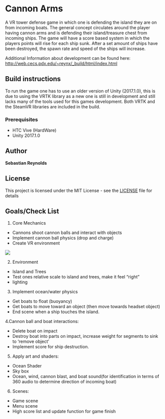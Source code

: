 # Cannon Arms
A VR tower defense game in which one is defending the island they are on from incoming boats. The general concept circulates around the player having cannon arms and is defending their island/treasure chest from incoming ships. The game will have a score based system in which the players points will rise for each ship sunk. After a set amount of ships have been destroyed, the spawn rate and speed of the ships will increase.

Additional Information about development can be found here: http://web.cecs.pdx.edu/~reynx/_build/html/index.html

## Build instructions
To run the game one has to use an older version of Unity (2017.1.0), this is due to using the VRTK library as a new one is still in development and still lacks many of the tools used for this games development. Both VRTK and the SteamVR libraries are included in the build. 

### Prerequisites
* HTC Vive (HardWare)
* Unity 2017.1.0

## Author

**Sebastian Reynolds**

## License

This project is licensed under the MIT License - see the [LICENSE](LICENSE) file for details


## Goals/Check List
1. Core Mechanics
  * Cannons shoot cannon balls and interact with objects
  * Implement cannon ball physics (drop and charge)
  * Create VR environment
  
  ![](https://media.giphy.com/media/LUQ6WC0pFwB7213LWJ/giphy.gif)

2. Environment
  * Island and Trees
  * Test ones relative scale to island and trees, make it feel “right”
  * lighting

3. Implement ocean/water physics
  * Get boats to float (buoyancy)
  * Get boats to move toward an object (then move towards headset object)
  * End scene when a ship touches the island.

4.Cannon ball and boat interactions:
  * Delete boat on impact
  * Destroy boat into parts on impact, increase weight for segments to sink to ‘remove object’
  * Implement score for ship destruction.

5. Apply art and shaders:
  * Ocean Shader
  * Sky box
  * Ocean, wind, cannon blast, and boat sound(for identification in terms of 360 audio to determine direction of incoming boat)

6. Scenes:
  * Game scene
  * Menu scene
  * High score list and update function for game finish


